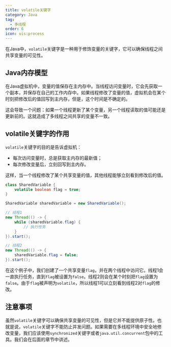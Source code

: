 ```yaml
---
title: volatile关键字
category: Java
tag:
  - 多线程
order: 6
icon: uis:process
---
```


在Java中，`volatile`关键字是一种用于修饰变量的关键字，它可以确保线程之间共享变量的可见性。

## Java内存模型

在Java虚拟机中，变量的值保存在主内存中。当线程访问变量时，它会先获取一个副本，并保存在自己的工作内存中。如果线程修改了变量的值，虚拟机会在某个时刻把修改后的值回写到主内存，但是，这个时间是不确定的。

这会导致一个问题：如果一个线程更新了某个变量，另一个线程读取的值可能还是更新前的。这就造成了多线程之间共享的变量不一致。

## volatile关键字的作用

`volatile`关键字的目的是告诉虚拟机：

- 每次访问变量时，总是获取主内存的最新值；
- 每次修改变量后，立刻回写到主内存。

这样，当一个线程修改了某个共享变量的值，其他线程能够立刻看到修改后的值。

```java
class SharedVariable {
    volatile boolean flag = true;
}

SharedVariable sharedVariable = new SharedVariable();

// 线程1
new Thread(() -> {
    while (sharedVariable.flag) {
        // 执行任务
    }
}).start();

// 线程2
new Thread(() -> {
    sharedVariable.flag = false;
}).start();
```

在这个例子中，我们创建了一个共享变量`flag`，并在两个线程中访问它。线程1会一直执行任务，直到`flag`被设置为`false`。线程2则会在某个时刻把`flag`设置为`false`。由于`flag`被声明为`volatile`，所以线程1可以立刻看到线程2对`flag`的修改。

## 注意事项

虽然`volatile`关键字可以确保共享变量的可见性，但是它并不能提供原子性。也就是说，`volatile`关键字不能防止并发问题。如果需要在多线程环境中安全地修改变量，我们应该使用`synchronized`关键字或者`java.util.concurrent`包中的工具。我们会在后面的章节中讲述。